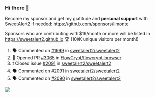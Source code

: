 ### Hi there 👋

Become my sponsor and get my gratitude and **personal support** with SweetAlert2 if needed: https://github.com/sponsors/limonte

Sponsors who are contributing with $19/month or more will be listed in https://sweetalert2.github.io 🏆 (100K unique visitors per month!)

<!--START_SECTION:activity-->
1. 🗣 Commented on [#1999](https://github.com/sweetalert2/sweetalert2/issues/1999) in [sweetalert2/sweetalert2](https://github.com/sweetalert2/sweetalert2)
2. 💪 Opened PR [#3065](https://github.com/FlowCrypt/flowcrypt-browser/pull/3065) in [FlowCrypt/flowcrypt-browser](https://github.com/FlowCrypt/flowcrypt-browser)
3. ❗️ Closed issue [#2091](https://github.com/sweetalert2/sweetalert2/issues/2091) in [sweetalert2/sweetalert2](https://github.com/sweetalert2/sweetalert2)
4. 🗣 Commented on [#2091](https://github.com/sweetalert2/sweetalert2/issues/2091) in [sweetalert2/sweetalert2](https://github.com/sweetalert2/sweetalert2)
5. 🗣 Commented on [#2090](https://github.com/sweetalert2/sweetalert2/issues/2090) in [sweetalert2/sweetalert2](https://github.com/sweetalert2/sweetalert2)
<!--END_SECTION:activity-->

![](https://github-readme-stats.vercel.app/api?username=limonte&theme=vue&show_icons=true)
